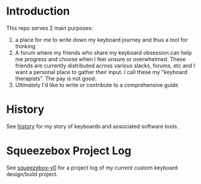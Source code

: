# Introduction

This repo serves 2 main purposes:

1. a place for me to write down my keyboard journey and thus a tool for thinking
2. A forum where my friends who share my keyboard obsession can help me progress and choose when I feel unsure or overwhelmed. These friends are currently distributed across various slacks, forums, etc and I want a personal place to gather their input. I call these my "keyboard therapists". The pay is not good.
3. Ultimately I'd like to write or contribute to a comprehensive guide

# History

See [history](history.md) for my story of keyboards and associated software tools.

# Squeezebox Project Log

See [squeezebox-v0](squeezebox-v0.md) for a project log of my current custom keyboard design/build project.
